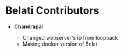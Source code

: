 # Belati Contributors

* **[Chandrapal](https://github.com/Chan9390)**

	* Changed webserver's ip from loopback
	* Making docker version of Belati